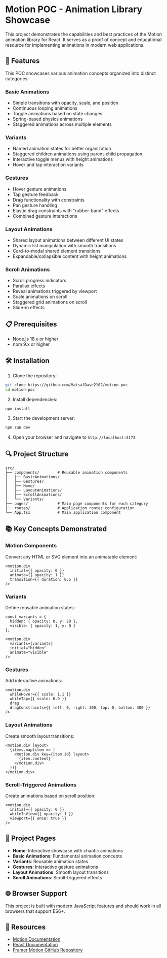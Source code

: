 # Motion POC - Animation Library Showcase

This project demonstrates the capabilities and best practices of the Motion animation library for React. It serves as a proof of concept and educational resource for implementing animations in modern web applications.

## 🚀 Features

This POC showcases various animation concepts organized into distinct categories:

### Basic Animations
- Simple transitions with opacity, scale, and position
- Continuous looping animations
- Toggle animations based on state changes
- Spring-based physics animations
- Staggered animations across multiple elements

### Variants
- Named animation states for better organization
- Staggered children animations using parent-child propagation
- Interactive toggle menus with height animations
- Hover and tap interaction variants

### Gestures
- Hover gesture animations
- Tap gesture feedback
- Drag functionality with constraints
- Pan gesture handling
- Elastic drag constraints with "rubber-band" effects
- Combined gesture interactions

### Layout Animations
- Shared layout animations between different UI states
- Dynamic list manipulation with smooth transitions
- Card-to-modal shared element transitions
- Expandable/collapsible content with height animations

### Scroll Animations
- Scroll progress indicators
- Parallax effects
- Reveal animations triggered by viewport
- Scale animations on scroll
- Staggered grid animations on scroll
- Slide-in effects

## 📋 Prerequisites

- Node.js 18.x or higher
- npm 9.x or higher

## 🛠️ Installation

1. Clone the repository:
```bash
git clone https://github.com/VatsalDave2102/motion-poc
cd motion-poc
```

2. Install dependencies:
```bash
npm install
```

3. Start the development server:
```bash
npm run dev
```

4. Open your browser and navigate to `http://localhost:5173`

## 🔍 Project Structure

```
src/
├── components/        # Reusable animation components
│   ├── BasicAnimations/
│   ├── Gestures/
│   ├── Home/
│   ├── LayoutAnimations/
│   ├── ScrollAnimations/
│   └── Variants/
├── pages/             # Main page components for each category
├── routes/            # Application routes configuration
└── App.tsx            # Main application component
```

## 📚 Key Concepts Demonstrated

### Motion Components
Convert any HTML or SVG element into an animatable element:

```tsx
<motion.div
  initial={{ opacity: 0 }}
  animate={{ opacity: 1 }}
  transition={{ duration: 0.5 }}
/>
```

### Variants
Define reusable animation states:

```tsx
const variants = {
  hidden: { opacity: 0, y: 20 },
  visible: { opacity: 1, y: 0 }
};

<motion.div
  variants={variants}
  initial="hidden"
  animate="visible"
/>
```

### Gestures
Add interactive animations:

```tsx
<motion.div
  whileHover={{ scale: 1.1 }}
  whileTap={{ scale: 0.9 }}
  drag
  dragConstraints={{ left: 0, right: 300, top: 0, bottom: 300 }}
/>
```

### Layout Animations
Create smooth layout transitions:

```tsx
<motion.div layout>
  {items.map(item => (
    <motion.div key={item.id} layout>
      {item.content}
    </motion.div>
  ))}
</motion.div>
```

### Scroll-Triggered Animations
Create animations based on scroll position:

```tsx
<motion.div
  initial={{ opacity: 0 }}
  whileInView={{ opacity: 1 }}
  viewport={{ once: true }}
/>
```

## 📝 Project Pages

- **Home**: Interactive showcase with chaotic animations
- **Basic Animations**: Fundamental animation concepts
- **Variants**: Reusable animation states
- **Gestures**: Interactive gesture animations
- **Layout Animations**: Smooth layout transitions
- **Scroll Animations**: Scroll-triggered effects

## 🌐 Browser Support

This project is built with modern JavaScript features and should work in all browsers that support ES6+.

## 🔗 Resources

- [Motion Documentation](https://www.framer.com/motion/)
- [React Documentation](https://react.dev/)
- [Framer Motion GitHub Repository](https://github.com/framer/motion)
